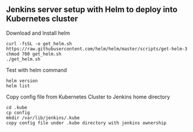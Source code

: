 ## Jenkins server setup with Helm to deploy into Kubernetes cluster

Download and Install helm
```
curl -fsSL -o get_helm.sh https://raw.githubusercontent.com/helm/helm/master/scripts/get-helm-3
chmod 700 get_helm.sh
./get_helm.sh

```
Test with helm command
```
helm version
helm list

```
Copy config file from Kubernetes Cluster to Jenkins home directory
```
cd .kube
cp config
mkdir /var/lib/jenkins/.kube
copy config file under .kube directory with jenkins ownership
```

